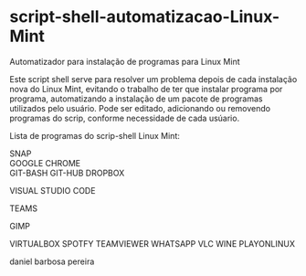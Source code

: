 # script-shell-automatizacao-Linux-Mint

Automatizador para instalação de programas para Linux Mint

Este script shell serve para resolver um problema depois de cada instalação nova do Linux Mint, evitando o trabalho de ter que instalar programa por programa, automatizando a instalação de um pacote de programas utilizados pelo usuário. Pode ser editado, adicionando ou removendo programas do scrip, conforme necessidade de cada usúario. 

Lista de programas do scrip-shell Linux Mint:

SNAP <br/>
GOOGLE CHROME <br/> 
GIT-BASH
GIT-HUB
DROPBOX

VISUAL STUDIO CODE

TEAMS

GIMP

VIRTUALBOX
SPOTFY
TEAMVIEWER
WHATSAPP
VLC
WINE
PLAYONLINUX


daniel
barbosa
pereira
